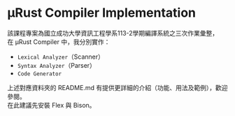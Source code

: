 # μRust Compiler Implementation
該課程專案為國立成功大學資訊工程學系113-2學期編譯系統之三次作業彙整，  
在 μRust Compiler 中，我分別實作：
- `Lexical Analyzer`（Scanner）
- `Syntax Analyzer`（Parser）
- `Code Generator`
  
上述對應資料夾的 README.md 有提供更詳細的介紹（功能、用法及範例），歡迎參閱。  
在此建議先安裝 Flex 與 Bison。
